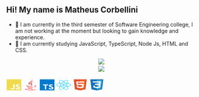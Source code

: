 ## Hi! My name is Matheus Corbellini


- 🔭 I am currently in the third semester of Software Engineering college, I am not working at the moment but looking to gain knowledge and experience.
- 🌱 I am currently studying JavaScript, TypeScript, Node Js, HTML and CSS.

<div align="center">
  <a href="https://github.com/matheus-corbellini">
    <img height="180em" src="https://github-readme-stats.vercel.app/api?username=matheus-corbellini&show_icons=true&theme=white&include_all_commits=true&count_private=true" />
    <br />
    <img height="180em" src="https://github-readme-stats.vercel.app/api/top-langs/?username=matheus-corbellini&layout=compact&langs_count=8&theme=white" />
  </a>
</div>



<div style="display: inline_block"><br>
  <img align="center" alt="Matheus-Js" height="30" width="40" src="https://raw.githubusercontent.com/devicons/devicon/master/icons/javascript/javascript-plain.svg">
  <img align="center" alt="Matheus-J" height="30" width="40" src="https://raw.githubusercontent.com/devicons/devicon/master/icons/java/java-plain.svg">
  <img align="center" alt="Matheus-Ts" height="30" width="40" src="https://raw.githubusercontent.com/devicons/devicon/master/icons/typescript/typescript-plain.svg">
  <img align="center" alt="Matheus-React" height="30" width="40" src="https://raw.githubusercontent.com/devicons/devicon/master/icons/react/react-original.svg">
  <img align="center" alt="Matheus-HTML" height="30" width="40" src="https://raw.githubusercontent.com/devicons/devicon/master/icons/html5/html5-original.svg">
  <img align="center" alt="Matheus-CSS" height="30" width="40" src="https://raw.githubusercontent.com/devicons/devicon/master/icons/css3/css3-original.svg">
</div>
